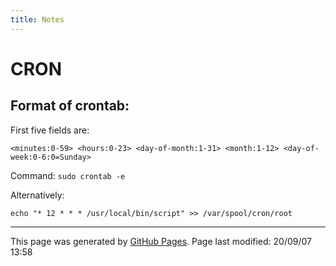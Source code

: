 ```yaml
---
title: Notes
---
```

# CRON

## Format of crontab:

First five fields are: 

```
<minutes:0-59> <hours:0-23> <day-of-month:1-31> <month:1-12> <day-of-week:0-6:0=Sunday>
```

Command: `sudo crontab -e`

Alternatively:

```
echo "* 12 * * * /usr/local/bin/script" >> /var/spool/cron/root
```
<hr>
<p class="pagedate">This page was generated by <a href=".">GitHub Pages</a>.  Page last modified: 20/09/07 13:58</p>
